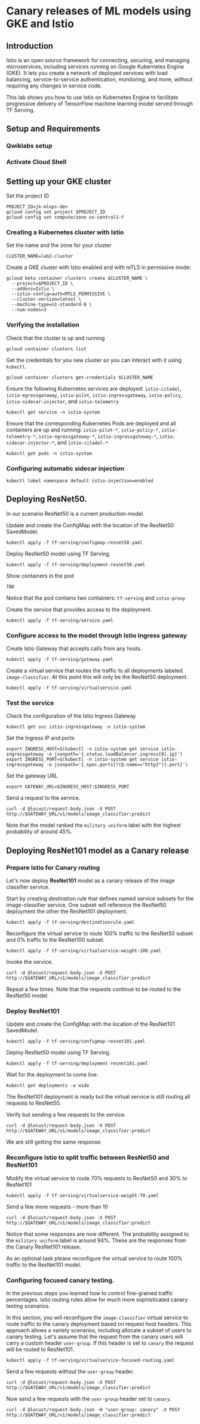 
# Canary releases of ML models using GKE and Istio

## Introduction

Istio is an open source framework for connecting, securing, and managing microservices, including services running on Google Kubernetes Engine (GKE). It lets you create a network of deployed services with load balancing, service-to-service authentication, monitoring, and more, without requiring any changes in service code.

This lab shows you how to use Istio on Kubernetes Engine to facilitate progressive delivery of TensorFlow machine learning model served through TF Serving.




## Setup and Requirements

### Qwiklabs setup

### Activate Cloud Shell

## Setting up your GKE cluster


Set the project ID

```
PROJECT_ID=jk-mlops-dev
gcloud config set project $PROJECT_ID
gcloud config set compute/zone us-central1-f
```

### Creating a Kubernetes cluster with Istio

Set the name and the zone for your cluster

```
CLUSTER_NAME=lab2-cluster
```

Create a GKE cluster with Istio enabled and with mTLS in permissive mode:

```
gcloud beta container clusters create $CLUSTER_NAME \
  --project=$PROJECT_ID \
  --addons=Istio \
  --istio-config=auth=MTLS_PERMISSIVE \
  --cluster-version=latest \
  --machine-type=n1-standard-8 \
  --num-nodes=3 

```

### Verifying the installation

Check that the cluster is up and running

```
gcloud container clusters list
```

Get the credentials for you new cluster so you can interact with it using `kubectl`.

```
gcloud container clusters get-credentials $CLUSTER_NAME
```

Ensure the following Kubernetes services are deployed: `istio-citadel`, `istio-egressgateway`, `istio-pilot`, `istio-ingressgateway`, `istio-policy`, `istio-sidecar-injector`, and `istio-telemetry`

```
kubectl get service -n istio-system
```

Ensure that the corresponding Kubernetes Pods are deployed and all containers are up and running: `istio-pilot-*`, `istio-policy-*`, `istio-telemetry-*`, `istio-egressgateway-*`, `istio-ingressgateway-*`, `istio-sidecar-injector-*`, and `istio-citadel-*`

```
kubectl get pods -n istio-system
```

### Configuring automatic sidecar injection

```
kubectl label namespace default istio-injection=enabled
```

## Deploying ResNet50.

In our scenario ResNet50 is a current production model.

Update and create the ConfigMap with the location of the ResNet50 SavedModel.

```
kubectl apply -f tf-serving/configmap-resnet50.yaml
```

Deploy ResNet50 model using TF Serving.

```
kubectl apply -f tf-serving/deployment-resnet50.yaml
```

Show containers in the pod 

```
TBD
```

Notice that the pod contains two containers: `tf-serving` and `istio-proxy`

Create the service that provides access to the deployment.

```
kubectl apply -f tf-serving/service.yaml
```




### Configure access to the model through Istio Ingress gateway


Create Istio Gateway that accepts calls from any hosts.

```
kubectl apply -f tf-serving/gateway.yaml
```


Create a virtual service that routes the traffic to all deployments labeled `image-classifier`. At this point this will only be the ResNet50 deployment.


```
kubectl apply -f tf-serving/virtualservice.yaml
```

### Test the service

Check the configuration of the Istio Ingress Gateway

```
kubectl get svc istio-ingressgateway -n istio-system
```

Set the Ingress IP and ports

```
export INGRESS_HOST=$(kubectl -n istio-system get service istio-ingressgateway -o jsonpath='{.status.loadBalancer.ingress[0].ip}')
export INGRESS_PORT=$(kubectl -n istio-system get service istio-ingressgateway -o jsonpath='{.spec.ports[?(@.name=="http2")].port}')
```

Set the gateway URL
```
export GATEWAY_URL=$INGRESS_HOST:$INGRESS_PORT
```

Send a request to the service.

```
curl -d @locust/request-body.json -X POST http://$GATEWAY_URL/v1/models/image_classifier:predict
```

Note that the model ranked the `military uniform` label with the highest probability of around 45%.

## Deploying ResNet101 model as a Canary release

### Prepare Istio for Canary routing
Let's now deploy **ResNet101** model as a canary release of the image classifier service.

Start by creating  destination rule that defines named service subsets for the image-classifier service.
One subset will reference the ResNet50 deployment the other the ResNet101 deployment.

```
kubectl apply -f tf-serving/destinationrule.yaml
```

Reconfigure the virtual service to route 100% traffic to the ResNet50 subset and 0% traffic to the ResNet100 subset.

```
kubectl apply -f tf-serving/virtualservice-weight-100.yaml
```


Invoke the service. 

```
curl -d @locust/request-body.json -X POST http://$GATEWAY_URL/v1/models/image_classifier:predict
```

Repeat a few times. Note that the requests continue to be routed to the ResNet50 model.

### Deploy ResNet101


Update and create the ConfigMap with the location of the ResNet101 SavedModel.

```
kubectl apply -f tf-serving/configmap-resnet101.yaml
```

Deploy ResNet50 model using TF Serving.

```
kubectl apply -f tf-serving/deployment-resnet101.yaml
```
 
Wait for the deployment to come live.

```
kubectl get deployments -o wide
```

The ResNet101 deployment is ready but the virtual service is still routing all requests to ResNet50.

Verify but sending a few requests to the service.

```
curl -d @locust/request-body.json -X POST http://$GATEWAY_URL/v1/models/image_classifier:predict
```

We are still getting the same response.

### Reconfigure Istio to split traffic between ResNet50 and ResNet101

Modify the virtual service to route 70% requests to ResNet50 and 30% to ResNet101

```
kubectl apply -f tf-serving/virtualservice-weight-70.yaml
```

Send a few more requests - more than 10

```
curl -d @locust/request-body.json -X POST http://$GATEWAY_URL/v1/models/image_classifier:predict
```

Notice that some responses are now different. The probability assigned to the `military uniform` label is around 94%.
These are the responses from the Canary ResNet101 release.


As an optional task please reconfigure the virtual service to route 100% traffic to the ResNet101 model.

### Configuring focused canary testing.

In the previous steps you learned how to control fine-grained traffic percentages. 
Istio routing rules allow for much more sophisticated canary testing scenarios.

In this section, you will reconfigure the `image-classifier` virtual service to route traffic to the canary deployment based on request host headers.
This approach allows a variety scenarios, including allocate a subset of users to canary testing.
Let's assume that the request from the canary users will carry a custom header `user-group`. If this header is set to `canary` the request will be routed to ResNet101.

```
kubectl apply -f tf-serving/virtualservice-focused-routing.yaml
```

Send a few requests without the `user-group` header.

```
curl -d @locust/request-body.json -X POST http://$GATEWAY_URL/v1/models/image_classifier:predict
```

Now send a few requests with the `user-group` header set to `canary`.


```
curl -d @locust/request-body.json -H "user-group: canary" -X POST http://$GATEWAY_URL/v1/models/image_classifier:predict
```

